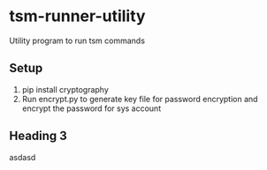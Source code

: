 # tsm-runner-utility

Utility program to run tsm commands

## Setup

1. pip install cryptography
2. Run encrypt.py to generate key file for password encryption and encrypt the password for sys account

## Heading 3

asdasd
